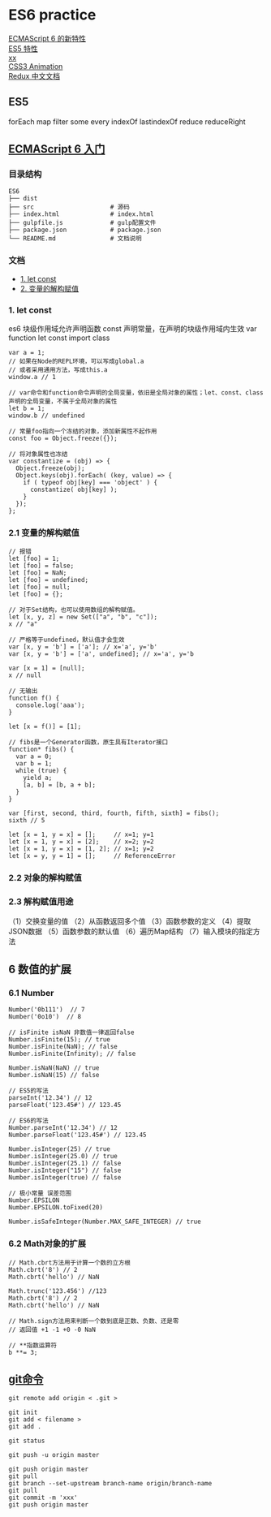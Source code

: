# ES6 practice

[ECMAScript 6 的新特性](https://segmentfault.com/a/1190000002904199)  
[ES5 特性](https://segmentfault.com/a/1190000000515151)  
[xx](http://www.zhihu.com/question/19834302)  
[CSS3 Animation](http://isux.tencent.com/css3/tools.html)  
[Redux 中文文档](http://cn.redux.js.org/)

## ES5
forEach map filter some every
indexOf lastindexOf reduce reduceRight

## <a href="http://es6.ruanyifeng.com" target=_blank>ECMAScript 6 入门</a>

### 目录结构
```
ES6
├── dist
├── src                     # 源码
├── index.html              # index.html
├── gulpfile.js             # gulp配置文件
├── package.json            # package.json
└── README.md               # 文档说明
```

### 文档

- [1. let const](#one)
- [2. 变量的解构赋值](#two)

<a name="one"></a>
### 1. let const

es6 块级作用域允许声明函数
const 声明常量，在声明的块级作用域内生效
var function let const import class

```
var a = 1;
// 如果在Node的REPL环境，可以写成global.a
// 或者采用通用方法，写成this.a
window.a // 1

// var命令和function命令声明的全局变量，依旧是全局对象的属性；let、const、class声明的全局变量，不属于全局对象的属性
let b = 1;
window.b // undefined

```

```
// 常量foo指向一个冻结的对象，添加新属性不起作用
const foo = Object.freeze({});

// 将对象属性也冻结
var constantize = (obj) => {
  Object.freeze(obj);
  Object.keys(obj).forEach( (key, value) => {
    if ( typeof obj[key] === 'object' ) {
      constantize( obj[key] );
    }
  });
};

```

<a name="two"></a>
### 2.1 变量的解构赋值

```
// 报错
let [foo] = 1;
let [foo] = false;
let [foo] = NaN;
let [foo] = undefined;
let [foo] = null;
let [foo] = {};

// 对于Set结构，也可以使用数组的解构赋值。
let [x, y, z] = new Set(["a", "b", "c"]);
x // "a"

// 严格等于undefined，默认值才会生效
var [x, y = 'b'] = ['a']; // x='a', y='b'
var [x, y = 'b'] = ['a', undefined]; // x='a', y='b

var [x = 1] = [null];
x // null

// 无输出
function f() {
  console.log('aaa');
}

let [x = f()] = [1];
```

```
// fibs是一个Generator函数，原生具有Iterator接口
function* fibs() {
  var a = 0;
  var b = 1;
  while (true) {
    yield a;
    [a, b] = [b, a + b];
  }
}

var [first, second, third, fourth, fifth, sixth] = fibs();
sixth // 5
```

```
let [x = 1, y = x] = [];     // x=1; y=1
let [x = 1, y = x] = [2];    // x=2; y=2
let [x = 1, y = x] = [1, 2]; // x=1; y=2
let [x = y, y = 1] = [];     // ReferenceError
```

### 2.2 对象的解构赋值

### 2.3 解构赋值用途
（1）交换变量的值
（2）从函数返回多个值
（3）函数参数的定义
（4）提取JSON数据
（5）函数参数的默认值
（6）遍历Map结构
（7）输入模块的指定方法

## 6 数值的扩展

### 6.1 Number

```
Number('0b111')  // 7
Number('0o10')  // 8

// isFinite isNaN 非数值一律返回false
Number.isFinite(15); // true
Number.isFinite(NaN); // false
Number.isFinite(Infinity); // false

Number.isNaN(NaN) // true
Number.isNaN(15) // false

// ES5的写法
parseInt('12.34') // 12
parseFloat('123.45#') // 123.45

// ES6的写法
Number.parseInt('12.34') // 12
Number.parseFloat('123.45#') // 123.45

Number.isInteger(25) // true
Number.isInteger(25.0) // true
Number.isInteger(25.1) // false
Number.isInteger("15") // false
Number.isInteger(true) // false

// 极小常量 误差范围
Number.EPSILON
Number.EPSILON.toFixed(20)

Number.isSafeInteger(Number.MAX_SAFE_INTEGER) // true
```

### 6.2 Math对象的扩展

```
// Math.cbrt方法用于计算一个数的立方根
Math.cbrt('8') // 2
Math.cbrt('hello') // NaN

Math.trunc('123.456') //123
Math.cbrt('8') // 2
Math.cbrt('hello') // NaN

// Math.sign方法用来判断一个数到底是正数、负数、还是零
// 返回值 +1 -1 +0 -0 NaN

// **指数运算符
b **= 3;
```

## <a href="http://www.liaoxuefeng.com/wiki/0013739516305929606dd18361248578c67b8067c8c017b000" target=_blank>git命令</a>

```
git remote add origin < .git >

git init 
git add < filename >  
git add .  

git status

git push -u origin master

git push origin master
git pull
git branch --set-upstream branch-name origin/branch-name
git pull
git commit -m 'xxx'
git push origin master
```
